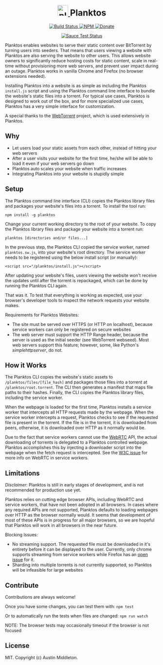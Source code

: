 <h1 align="center">
  <a href="https://xuset.github.io/planktos/">
    <img src="https://xuset.github.io/planktos/planktos-logo.png" width="35" alt="planktos">
  </a>
  Planktos
</h1>

<p align="center">
  <a href="https://travis-ci.org/xuset/planktos">
    <img alt="Build Status" src="https://travis-ci.org/xuset/planktos.svg?branch=master">
  </a>
  <a href="https://npmjs.org/package/planktos">
    <img alt="NPM" src="https://img.shields.io/npm/v/planktos.svg">
  </a>
  <a href="https://www.paypal.me/xuset">
    <img alt="Donate" src="https://img.shields.io/badge/Donate-PayPal-green.svg">
  </a>
</p>

<p align="center">
  <a href="https://saucelabs.com/u/xuset-planktos">
    <img alt="Sauce Test Status" src="https://saucelabs.com/browser-matrix/xuset-planktos.svg">
  </a>
</p>

Planktos enables websites to serve their static content over BitTorrent by turning users into seeders. That means that users viewing a website with Planktos are also serving the website to other users. This allows website owners to significantly reduce hosting costs for static content, scale in real-time without provisioning more web servers, and prevent user impact during an outage. Planktos works in vanilla Chrome and Firefox (no browser extensions needed).

Installing Planktos into a website is as simple as including the Planktos `install.js` script and using the Planktos command line interface to bundle the website's static files into a torrent. For typical use cases, Planktos is designed to work out of the box, and for more specialized use cases, Planktos has a very simple interface for customization.

A special thanks to the [WebTorrent](https://webtorrent.io) project, which is used extensively in Planktos.

## Why

- Let users load your static assets from each other, instead of hitting your web servers
- After a user visits your website for the first time, he/she will be able to load it even if your web servers go down
- Planktos auto scales your website when traffic increases
- Integrating Planktos into your website is stupidly simple

## Setup

The Planktos command line interface (CLI) copies the Planktos library files and packages your website's files into a torrent. To install the tool run:

`npm install -g planktos`

Change your current working directory to the root of your website. To copy the Planktos library files and package your website into a torrent run:

`planktos [directories and/or files...]`

In the previous step, the Planktos CLI copied the service worker, named `planktos.sw.js`, into your website's root directory. The service worker needs to be registered using the below install script (or manually):

`<script src="/planktos/install.js"></script>`

After updating your website's files, users viewing the website won't receive the updates until after the torrent is repackaged, which can be done by running the Planktos CLI again.

That was it. To test that everything is working as expected, use your browser's developer tools to inspect the network requests your website makes.

Requirements for Planktos Websites:
 * The site must be served over HTTPS (or HTTP on localhost), because service workers can only be registered on secure websites
 * The web server must support the HTTP Range header, because the server is used as the initial seeder (see WebTorrent webseed). Most web servers support this feature; however, some, like Python's _simplehttpserver_, do not.

## How it Works

The Planktos CLI copies the website's static assets to `/planktos/files/[file_hash]` and packages those files into a torrent at `/planktos/root.torrent`. The CLI then generates a manifest that maps file paths to their hashes. Finally, the CLI copies the Planktos library files, including the service worker.

When the webpage is loaded for the first time, Planktos installs a service worker that intercepts all HTTP requests made by the webpage. When the service worker intercepts a request, Planktos checks to see if the requested file is present in the torrent. If the file is in the torrent, it is downloaded from peers, otherwise, it is downloaded over HTTP as it normally would be.

Due to the fact that service workers cannot use the [WebRTC](https://developer.mozilla.org/en-US/docs/Web/API/WebRTC_API) API, the actual downloading of torrents is delegated to a Planktos controlled webpage. Planktos accomplishes this by injecting a downloader script into the webpage when the fetch request is intercepted. See the [W3C issue](https://github.com/w3c/webrtc-pc/issues/230) for more info on WebRTC in service workers.

## Limitations

_Disclaimer:_ Planktos is still in early stages of development, and is not recommended for production use yet.

Planktos relies on cutting edge browser APIs, including WebRTC and service workers, that have not been adopted in all browsers. In cases where any required APIs are not supported, Planktos defaults to loading webpages over HTTP as the browser normally would. It seems that development of most of these APIs is in progress for all major browsers, so we are hopeful that Planktos will work in all browsers in the near future.

Blocking Issues:
 * No streaming support. The requested file must be downloaded in it's entirety before it can be displayed to the user. Currently, only chrome supports streaming from service workers while Firefox has an [open issue](https://bugzilla.mozilla.org/show_bug.cgi?id=1128959) for it.
 * Sharding into multiple torrents is not currently supported, so Planktos will be infeasible for large websites

## Contribute

Contributions are always welcome!

Once you have some changes, you can test them with: `npm test`

Or to automatically run the tests when files are changed: `npm run watch`

NOTE: The browser tests may occasionally timeout if the browser is not focused


## License

MIT. Copyright (c) Austin Middleton.
